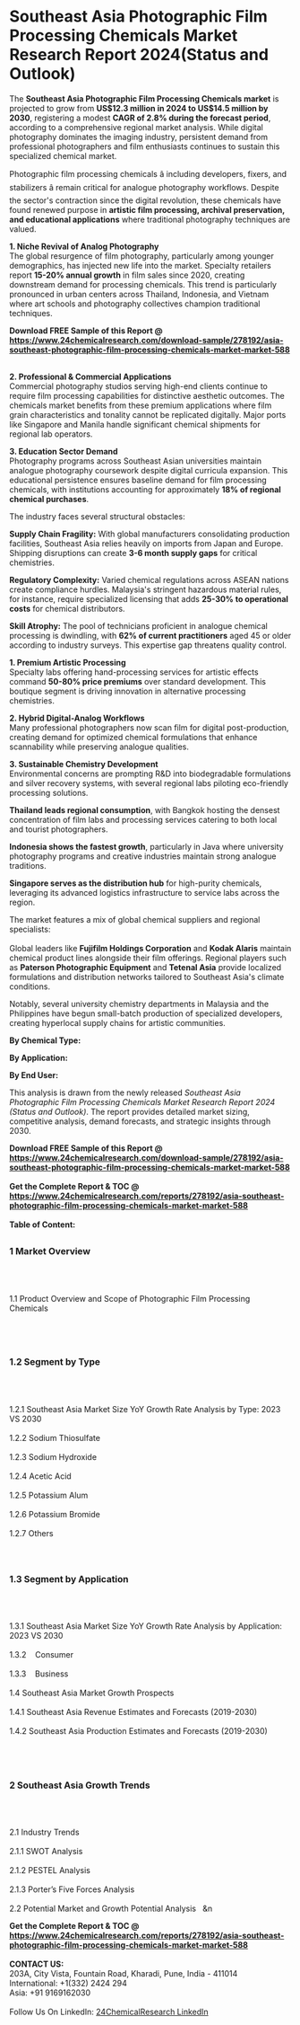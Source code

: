 <h1>Southeast Asia Photographic Film Processing Chemicals Market Research Report 2024(Status and Outlook)</h1><p>The <strong>Southeast Asia Photographic Film Processing Chemicals market</strong> is projected to grow from <strong>US$12.3 million in 2024 to US$14.5 million by 2030</strong>, registering a modest <strong>CAGR of 2.8% during the forecast period</strong>, according to a comprehensive regional market analysis. While digital photography dominates the imaging industry, persistent demand from professional photographers and film enthusiasts continues to sustain this specialized chemical market.</p><p>Photographic film processing chemicals â including developers, fixers, and stabilizers â remain critical for analogue photography workflows. Despite the sector's contraction since the digital revolution, these chemicals have found renewed purpose in <strong>artistic film processing, archival preservation, and educational applications</strong> where traditional photography techniques are valued.</p><p><strong>1. Niche Revival of Analog Photography</strong><br>
The global resurgence of film photography, particularly among younger demographics, has injected new life into the market. Specialty retailers report <strong>15-20% annual growth</strong> in film sales since 2020, creating downstream demand for processing chemicals. This trend is particularly pronounced in urban centers across Thailand, Indonesia, and Vietnam where art schools and photography collectives champion traditional techniques.</p><div><b>Download FREE Sample of this Report @ 
            <a href="https://www.24chemicalresearch.com/download-sample/278192/asia-southeast-photographic-film-processing-chemicals-market-market-588">
            https://www.24chemicalresearch.com/download-sample/278192/asia-southeast-photographic-film-processing-chemicals-market-market-588</a></b></div><br><p><strong>2. Professional &amp; Commercial Applications</strong><br>
Commercial photography studios serving high-end clients continue to require film processing capabilities for distinctive aesthetic outcomes. The chemicals market benefits from these premium applications where film grain characteristics and tonality cannot be replicated digitally. Major ports like Singapore and Manila handle significant chemical shipments for regional lab operators.</p><p><strong>3. Education Sector Demand</strong><br>
Photography programs across Southeast Asian universities maintain analogue photography coursework despite digital curricula expansion. This educational persistence ensures baseline demand for film processing chemicals, with institutions accounting for approximately <strong>18% of regional chemical purchases</strong>.</p><p>The industry faces several structural obstacles:</p><p><strong>Supply Chain Fragility:</strong> With global manufacturers consolidating production facilities, Southeast Asia relies heavily on imports from Japan and Europe. Shipping disruptions can create <strong>3-6 month supply gaps</strong> for critical chemistries.</p><p><strong>Regulatory Complexity:</strong> Varied chemical regulations across ASEAN nations create compliance hurdles. Malaysia's stringent hazardous material rules, for instance, require specialized licensing that adds <strong>25-30% to operational costs</strong> for chemical distributors.</p><p><strong>Skill Atrophy:</strong> The pool of technicians proficient in analogue chemical processing is dwindling, with <strong>62% of current practitioners</strong> aged 45 or older according to industry surveys. This expertise gap threatens quality control.</p><p><strong>1. Premium Artistic Processing</strong><br>
Specialty labs offering hand-processing services for artistic effects command <strong>50-80% price premiums</strong> over standard development. This boutique segment is driving innovation in alternative processing chemistries.</p><p><strong>2. Hybrid Digital-Analog Workflows</strong><br>
Many professional photographers now scan film for digital post-production, creating demand for optimized chemical formulations that enhance scannability while preserving analogue qualities.</p><p><strong>3. Sustainable Chemistry Development</strong><br>
Environmental concerns are prompting R&amp;D into biodegradable formulations and silver recovery systems, with several regional labs piloting eco-friendly processing solutions.</p><p><strong>Thailand leads regional consumption</strong>, with Bangkok hosting the densest concentration of film labs and processing services catering to both local and tourist photographers.</p><p><strong>Indonesia shows the fastest growth</strong>, particularly in Java where university photography programs and creative industries maintain strong analogue traditions.</p><p><strong>Singapore serves as the distribution hub</strong> for high-purity chemicals, leveraging its advanced logistics infrastructure to service labs across the region.</p><p>The market features a mix of global chemical suppliers and regional specialists:<br>
<br>
Global leaders like <strong>Fujifilm Holdings Corporation</strong> and <strong>Kodak Alaris</strong> maintain chemical product lines alongside their film offerings. Regional players such as <strong>Paterson Photographic Equipment</strong> and <strong>Tetenal Asia</strong> provide localized formulations and distribution networks tailored to Southeast Asia's climate conditions.</p><p>Notably, several university chemistry departments in Malaysia and the Philippines have begun small-batch production of specialized developers, creating hyperlocal supply chains for artistic communities.</p><p><strong>By Chemical Type:</strong></p><p><strong>By Application:</strong></p><p><strong>By End User:</strong></p><p>This analysis is drawn from the newly released <em>Southeast Asia Photographic Film Processing Chemicals Market Research Report 2024 (Status and Outlook)</em>. The report provides detailed market sizing, competitive analysis, demand forecasts, and strategic insights through 2030.</p><div><b>Download FREE Sample of this Report @ 
            <a href="https://www.24chemicalresearch.com/download-sample/278192/asia-southeast-photographic-film-processing-chemicals-market-market-588">
            https://www.24chemicalresearch.com/download-sample/278192/asia-southeast-photographic-film-processing-chemicals-market-market-588</a></b></div><br><div><b>Get the Complete Report & TOC @ 
            <a href="https://www.24chemicalresearch.com/reports/278192/asia-southeast-photographic-film-processing-chemicals-market-market-588">
            https://www.24chemicalresearch.com/reports/278192/asia-southeast-photographic-film-processing-chemicals-market-market-588</a></b></div><br>
            <b>Table of Content:</b><p><h2><span style="font-size:16px"><strong>1 Market Overview&nbsp;&nbsp; &nbsp;</strong></span></h2><br />
<br />
<p>1.1 Product Overview and Scope of Photographic Film Processing Chemicals&nbsp;</p><br />
<br />
<h2><strong><span style="font-size:16px">1.2 Segment by Type&nbsp;&nbsp; &nbsp;</span></strong></h2><br />
<br />
<p>1.2.1 Southeast Asia Market Size YoY Growth Rate Analysis by Type: 2023 VS 2030&nbsp;&nbsp; &nbsp;<br /><br />
1.2.2 Sodium Thiosulfate&nbsp;&nbsp; &nbsp;<br /><br />
1.2.3 Sodium Hydroxide<br /><br />
1.2.4 Acetic Acid<br /><br />
1.2.5 Potassium Alum<br /><br />
1.2.6 Potassium Bromide<br /><br />
1.2.7 Others<br /><br />
<br />
<h2><span style="font-size:16px"><strong>1.3 Segment by Application&nbsp;&nbsp;</strong></span></h2><br />
<br />
<p>1.3.1 Southeast Asia Market Size YoY Growth Rate Analysis by Application: 2023 VS 2030&nbsp;&nbsp; &nbsp;<br /><br />
1.3.2&nbsp;&nbsp; &nbsp;Consumer<br /><br />
1.3.3&nbsp;&nbsp; &nbsp;Business<br /><br />
1.4 Southeast Asia Market Growth Prospects&nbsp;&nbsp; &nbsp;<br /><br />
1.4.1 Southeast Asia Revenue Estimates and Forecasts (2019-2030)&nbsp;&nbsp; &nbsp;<br /><br />
1.4.2 Southeast Asia Production Estimates and Forecasts (2019-2030)&nbsp;&nbsp;</p><br />
<br />
<h2><span style="font-size:16px"><strong>2 Southeast Asia Growth Trends&nbsp;&nbsp; &nbsp;</strong></span></h2><br />
<br />
<p>2.1 Industry Trends&nbsp;&nbsp; &nbsp;<br /><br />
2.1.1 SWOT Analysis&nbsp;&nbsp; &nbsp;<br /><br />
2.1.2 PESTEL Analysis&nbsp;&nbsp; &nbsp;<br /><br />
2.1.3 Porter&rsquo;s Five Forces Analysis&nbsp;&nbsp; &nbsp;<br /><br />
2.2 Potential Market and Growth Potential Analysis&nbsp;&nbsp; &n</p><div><b>Get the Complete Report & TOC @ 
            <a href="https://www.24chemicalresearch.com/reports/278192/asia-southeast-photographic-film-processing-chemicals-market-market-588">
            https://www.24chemicalresearch.com/reports/278192/asia-southeast-photographic-film-processing-chemicals-market-market-588</a></b></div><br><b>CONTACT US:</b><br>
            203A, City Vista, Fountain Road, Kharadi, Pune, India - 411014<br>
            International: +1(332) 2424 294<br>
            Asia: +91 9169162030 <br><br>
            Follow Us On LinkedIn: <a href="https://www.linkedin.com/company/24chemicalresearch/">24ChemicalResearch LinkedIn</a>